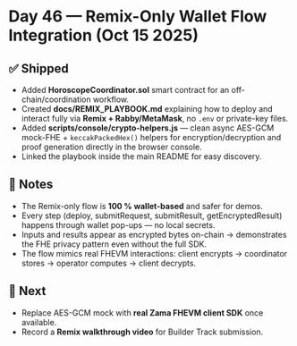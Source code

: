 # Day 46 — Remix-Only Wallet Flow Integration (Oct 15 2025)

## ✅ Shipped
- Added **HoroscopeCoordinator.sol** smart contract for an off-chain/coordination workflow.
- Created **docs/REMIX_PLAYBOOK.md** explaining how to deploy and interact fully via **Remix + Rabby/MetaMask**, no `.env` or private-key files.
- Added **scripts/console/crypto-helpers.js** — clean async AES-GCM mock-FHE + `keccakPackedHex()` helpers for encryption/decryption and proof generation directly in the browser console.
- Linked the playbook inside the main README for easy discovery.

## 🧠 Notes
- The Remix-only flow is **100 % wallet-based** and safer for demos.
- Every step (deploy, submitRequest, submitResult, getEncryptedResult) happens through wallet pop-ups — no local secrets.
- Inputs and results appear as encrypted bytes on-chain → demonstrates the FHE privacy pattern even without the full SDK.
- The flow mimics real FHEVM interactions: client encrypts → coordinator stores → operator computes → client decrypts.

## 🎯 Next
- Replace AES-GCM mock with **real Zama FHEVM client SDK** once available.
- Record a **Remix walkthrough video** for Builder Track submission.
